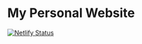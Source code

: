 # My Personal Website

[![Netlify Status](https://api.netlify.com/api/v1/badges/c731dbaf-0584-42be-83c4-ed518f34857a/deploy-status)](https://app.netlify.com/sites/agitated-pike-82fc89/deploys)
